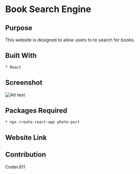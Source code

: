 # Book Search Engine

## Purpose
This website is designed to allow users to to search for books. 

## Built With
    * React

## Screenshot
![Alt text]( "")

## Packages Required
    * npx create-react-app photo-port

## Website Link

## Contribution
CoderJ01 